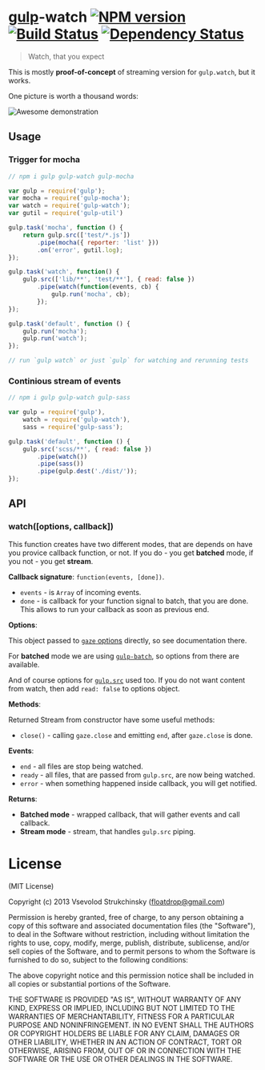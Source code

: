 # [gulp](https://github.com/gulpjs/gulp)-watch [![NPM version][npm-image]][npm-url] [![Build Status][travis-image]][travis-url] [![Dependency Status][depstat-image]][depstat-url]
> Watch, that you expect

This is mostly __proof-of-concept__ of streaming version for `gulp.watch`, but it works.

One picture is worth a thousand words:

![Awesome demonstration](https://github.com/floatdrop/gulp-watch/raw/master/demo.gif)

## Usage

### Trigger for mocha

```js
// npm i gulp gulp-watch gulp-mocha

var gulp = require('gulp');
var mocha = require('gulp-mocha');
var watch = require('gulp-watch');
var gutil = require('gulp-util')

gulp.task('mocha', function () {
    return gulp.src(['test/*.js'])
        .pipe(mocha({ reporter: 'list' }))
        .on('error', gutil.log);
});

gulp.task('watch', function() {
    gulp.src(['lib/**', 'test/**'], { read: false })
        .pipe(watch(function(events, cb) {
            gulp.run('mocha', cb);
        });
});

gulp.task('default', function () {
    gulp.run('mocha');
    gulp.run('watch');
});

// run `gulp watch` or just `gulp` for watching and rerunning tests

```


### Continious stream of events

```js
// npm i gulp gulp-watch gulp-sass

var gulp = require('gulp'),
    watch = require('gulp-watch'),
    sass = require('gulp-sass');

gulp.task('default', function () {
    gulp.src('scss/**', { read: false })
        .pipe(watch())
        .pipe(sass())
        .pipe(gulp.dest('./dist/'));
});
```

## API

### watch([options, callback])

This function creates have two different modes, that are depends on have you provice callback function, or not. If you do - you get __batched__ mode, if you not - you get __stream__.

__Callback signature__: `function(events, [done])`.

 * `events` - is `Array` of incoming events.
 * `done` - is callback for your function signal to batch, that you are done. This allows to run your callback as soon as previous end.

__Options__:

This object passed to [`gaze` options](https://github.com/shama/gaze#properties) directly, so see documentation there.

For __batched__ mode we are using [`gulp-batch`](https://github.com/floatdrop/gulp-batch#api), so options from there are available.

And of course options for [`gulp.src`](https://github.com/gulpjs/gulp#gulpsrcglobs-options) used too. If you do not want content from watch, then add `read: false` to options object.

__Methods__:

Returned Stream from constructor have some useful methods:

 * `close()` - calling `gaze.close` and emitting `end`, after `gaze.close` is done.

__Events__:

 * `end` - all files are stop being watched.
 * `ready` - all files, that are passed from `gulp.src`, are now being watched.
 * `error` - when something happened inside callback, you will get notified.

__Returns__:

 * __Batched mode__  - wrapped callback, that will gather events and call callback.
 * __Stream mode__ - stream, that handles `gulp.src` piping.

# License

(MIT License)

Copyright (c) 2013 Vsevolod Strukchinsky (floatdrop@gmail.com)

Permission is hereby granted, free of charge, to any person obtaining a copy of this software and associated documentation files (the "Software"), to deal in the Software without restriction, including without limitation the rights to use, copy, modify, merge, publish, distribute, sublicense, and/or sell copies of the Software, and to permit persons to whom the Software is furnished to do so, subject to the following conditions:

The above copyright notice and this permission notice shall be included in all copies or substantial portions of the Software.

THE SOFTWARE IS PROVIDED "AS IS", WITHOUT WARRANTY OF ANY KIND, EXPRESS OR IMPLIED, INCLUDING BUT NOT LIMITED TO THE WARRANTIES OF MERCHANTABILITY, FITNESS FOR A PARTICULAR PURPOSE AND NONINFRINGEMENT. IN NO EVENT SHALL THE AUTHORS OR COPYRIGHT HOLDERS BE LIABLE FOR ANY CLAIM, DAMAGES OR OTHER LIABILITY, WHETHER IN AN ACTION OF CONTRACT, TORT OR OTHERWISE, ARISING FROM, OUT OF OR IN CONNECTION WITH THE SOFTWARE OR THE USE OR OTHER DEALINGS IN THE SOFTWARE.

[npm-url]: https://npmjs.org/package/gulp-watch
[npm-image]: https://badge.fury.io/js/gulp-watch.png

[travis-url]: http://travis-ci.org/floatdrop/gulp-watch
[travis-image]: https://travis-ci.org/floatdrop/gulp-watch.png?branch=master

[depstat-url]: https://david-dm.org/floatdrop/gulp-watch
[depstat-image]: https://david-dm.org/floatdrop/gulp-watch.png
